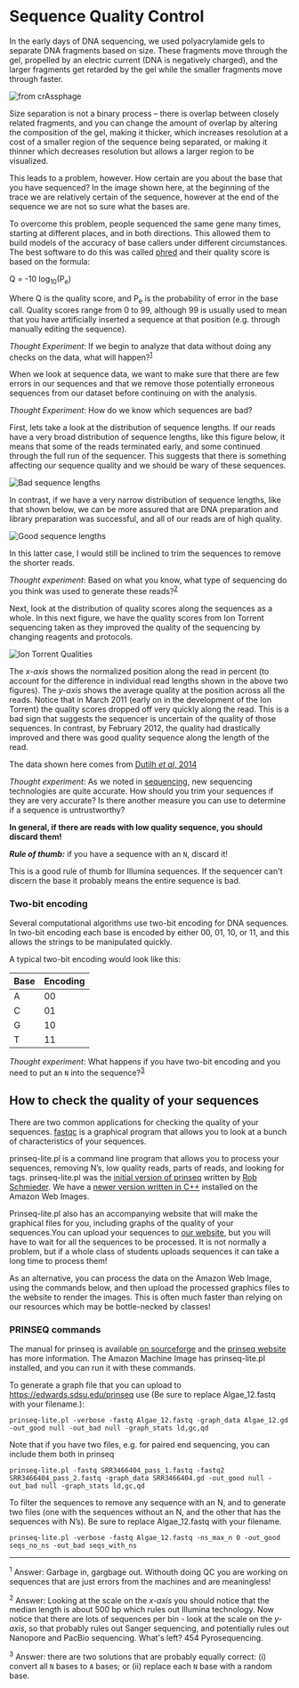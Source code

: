 # Sequence Quality Control

In the early days of DNA sequencing, we used polyacrylamide gels to separate DNA fragments based on size. These fragments move through the gel, propelled by an electric current (DNA is negatively charged), and the larger fragments get retarded by the gel while the smaller fragments move through faster.

![from crAssphage](../Sequencing/images/SangerCrassphage.png  "A Sanger sequence trace")

Size separation is not a binary process – there is overlap between closely related fragments, and you can change the amount of overlap by altering the composition of the gel, making it thicker, which increases resolution at a cost of a smaller region of the sequence being separated, or making it thinner which decreases resolution but allows a larger region to be visualized.

This leads to a problem, however. How certain are you about the base that you have sequenced? In the image shown here, at the beginning of the trace we are relatively certain of the sequence, however at the end of the sequence we are not so sure what the bases are.

To overcome this problem, people sequenced the same gene many times, starting at different places, and in both directions. This allowed them to build models of the accuracy of base callers under different circumstances. The best software to do this was called [phred](http://www.phrap.org/phred) and their  quality score is based on the formula:

Q = -10 log<sub>10</sub>(P<sub>e</sub>)

Where Q is the quality score, and P<sub>e</sub> is the probability of error in the base call. Quality scores range from 0 to 99, although 99 is usually used to mean that you have artificially inserted a sequence at that position (e.g. through manually editing the sequence). 



*Thought Experiment*: If we begin to analyze that data without doing any checks on the data, what will happen?<sup>[1](#footnote1)</sup>

When we look at sequence data, we want to make sure that there are few errors in our sequences and that we remove those potentially erroneous sequences from our dataset before continuing on with the analysis.

*Thought Experiment*: How do we know which sequences are bad?

First, lets take a look at the distribution of sequence lengths. If our reads have a very broad distribution of sequence lengths, like this figure below, it means that some of the reads terminated early, and some continued through the full run of the sequencer. This suggests that there is something affecting our sequence quality and we should be wary of these sequences.

![Bad sequence lengths](images/BadLength.png  "A bad distribution of sequence lengths")

In contrast, if we have a very narrow distribution of sequence lengths, like that shown below, we can be more assured that are DNA preparation and library preparation was successful, and all of our reads are of high quality. 

![Good sequence lengths](images/GoodLength.png  "A good distribution of sequence lengths")

In this latter case, I would still be inclined to trim the sequences to remove the shorter reads.

*Thought experiment*: Based on what you know, what type of sequencing do you think was used to generate these reads?<sup>[2](#footnote2)</sup>

Next, look at the distribution of quality scores along the sequences as a whole. In this next figure, we have the quality scores from Ion Torrent sequencing taken as they improved the quality of the sequencing by changing reagents and protocols.

![Ion Torrent Qualities](images/IonTorrentQual.gif "Ion Torrent Quality Scores over time")

The *x-axis* shows the normalized position along the read in percent (to account for the difference in individual read lengths shown in the above two figures). The *y-axis* shows the average quality at the position across all the reads. Notice that in March 2011 (early on in the development of the Ion Torrent) the quality scores dropped off very quickly along the read. This is a bad sign that suggests the sequencer is uncertain of the quality of those sequences. In contrast, by February 2012, the quality had drastically improved and there was good quality sequence along the length of the read.

The data shown here comes from [Dutilh *et al*, 2014](https://www.ncbi.nlm.nih.gov/pubmed/25096633)

*Thought experiment*: As we noted in [sequencing](../Sequencing/README.md#errors-in-dna-sequencing), new sequencing technologies are quite accurate. How should you trim your sequences if they are very accurate? Is there another measure you can use to determine if a sequence is untrustworthy? 


**In general, if there are reads with low quality sequence, you should discard them!**

***Rule of thumb:*** if you have a sequence with an `N`, discard it!

This is a good rule of thumb for Illumina sequences. If the sequencer can't discern the base it probably means the entire sequence is bad.

### Two-bit encoding

Several computational algorithms use two-bit encoding for DNA sequences. In two-bit encoding each base is encoded by either 00, 01, 10, or 11, and this allows the strings to be manipulated quickly.

A typical two-bit encoding would look like this:

Base | Encoding
--- | ---
A | 00
C | 01 
G | 10
T | 11

*Thought experiment*: What happens if you have two-bit encoding and you need to put an `N` into the sequence?<sup>[3](#footnote3)</sup>

## How to check the quality of your sequences

There are two common applications for checking the quality of your sequences. [fastqc](https://www.bioinformatics.babraham.ac.uk/projects/fastqc/) is a graphical program that allows you to look at a bunch of characteristics of your sequences. 

prinseq-lite.pl is a  command line program that allows you to process your sequences, removing N’s, low quality reads, parts of reads, and looking for tags. prinseq-lite.pl was the [initial version of prinseq](http://prinseq.sourceforge.net/) written by [Rob Schmieder](https://www.ncbi.nlm.nih.gov/pubmed/?term=21278185). We have a [newer version written in C++](https://github.com/Adrian-Cantu/PRINSEQ-plus-plus) installed on the Amazon Web Images. 

Prinseq-lite.pl also has an accompanying website that will make the graphical files for you, including graphs of the quality of your sequences.You can upload your sequences to [our website](https://edwards.sdsu.edu/prinseq/), but you will have to wait for all the sequences to be processed. It is not normally a problem, but if a whole class of students uploads sequences it can take a long time to process them! 

As an alternative, you can process the data on the Amazon Web Image, using the commands below, and then upload the processed graphics files to the website to render the images. This is often much faster than relying on our resources which may be bottle-necked by classes!

### PRINSEQ commands

The manual for prinseq is available [on sourceforge](http://prinseq.sourceforge.net/) and the [prinseq website](https://edwards.sdsu.edu/prinseq/) has more information. The Amazon Machine Image has prinseq-lite.pl installed, and you can run it with these commands.

To generate a graph file that you can upload to https://edwards.sdsu.edu/prinseq use (Be sure to replace Algae_12.fastq with your filename.):

```
prinseq-lite.pl -verbose -fastq Algae_12.fastq -graph_data Algae_12.gd -out_good null -out_bad null -graph_stats ld,gc,qd
```

Note that if you have two files, e.g. for paired end sequencing, you can include them both in prinseq

```
prinseq-lite.pl -fastq SRR3466404_pass_1.fastq -fastq2 SRR3466404_pass_2.fastq -graph_data SRR3466404.gd -out_good null -out_bad null -graph_stats ld,gc,qd
```

To filter the sequences to remove any sequence with an N, and to generate two files (one with the sequences without an N, and the other that has the sequences with N’s). Be sure to replace Algae_12.fastq with your filename.

```
prinseq-lite.pl -verbose -fastq Algae_12.fastq -ns_max_n 0 -out_good seqs_no_ns -out_bad seqs_with_ns
```

***

<sup><a name="footnote1">1</a></sup> Answer: Garbage in, gargbage out. Withouth doing QC you are working on sequences that are just errors from the machines and are meaningless!

<sup><a name="footnote2">2</a></sup> Answer: Looking at the scale on the *x-axis* you should notice that the median length is about 500 bp which rules out Illumina technology. Now notice that there are lots of sequences per bin - look at the scale on the *y-axis*, so that probably rules out Sanger sequencing, and potentially rules out Nanopore and PacBio sequencing. What's left? 454 Pyrosequencing.

<sup><a name="footnote3">3</a></sup> Answer: there are two solutions that are probably equally correct: (i) convert all `N` bases to `A` bases; or (ii) replace each `N` base with a random base.